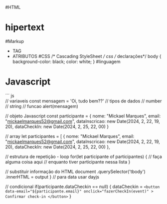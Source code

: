 #HTML

# hipertext

#Markup
- TAG
- ATRIBUTOS
#CSS
/* Cascading StyleSheet */
css 
/* declarações*/ 
body {
  background-color: black;
  color: white; 
}
#linguagem

# Javascript
´´´ js  
// variaveis
const mensagem = 'Oi, tudo bem??'
// tipos de dados
  // number
  // string
// funcao
alert(mensagem)

// objeto Javascript
const participante = {
  nome: "Mickael Marques",
  email: "mickaelmarques52@gmail.com",
  dataInscricao: new Date(2024, 2, 22, 19, 20),
  dataCheckIn: new Date(2024, 2, 25, 22, 00)
}

// array
let participantes = [
  {
   nome: "Mickael Marques",
   email: "mickaelmarques52@gmail.com",
   dataInscricao: new Date(2024, 2, 22, 19, 20),
   dataCheckIn: new Date(2024, 2, 25, 22, 00)
  },

  // estrutura de repetição - loop
  for(let participante of participantes) {
  // faça alguma coisa aqui
  // enquanto tiver participante nessa lista
  }


 // substituir informação do HTML
  document
  .querySelector('tbody')
  .innerHTML = output
} 
// para data usar dayjs

  // condicional
   if(participante.dataCheckin == null) {
    dataCheckin = `
     <button
       data-email="${participante.email}"
       onclick="fazerCheckIn(event)"
     >
       Confirmar check-in
     </button>
    `
   }